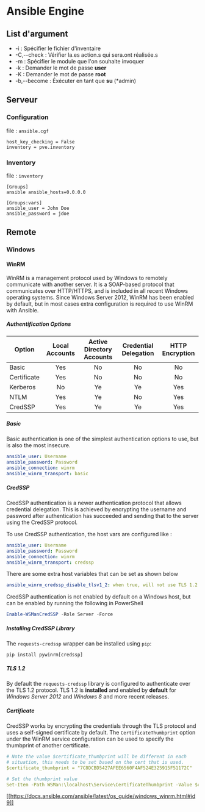 # Ansible Engine

## List d'argument

* -i : Spécifier le fichier d'inventaire
* -C,--check : Vérifier la.es action.s qui sera.ont réalisée.s
* -m : Spécifier le module que l'on souhaite invoquer
* -k : Demander le mot de passe **user**
* -K : Demander le mot de passe **root**
* -b,--become : Éxécuter en tant que **su** (*admin)

## Serveur

### Configuration

file : `ansible.cgf`

```shell
host_key_checking = False
inventory = pve.inventory
```

### Inventory

file : `inventory`

```shell
[Groups]
ansible ansible_hosts=0.0.0.0

[Groups:vars]
ansible_user = John Doe
ansible_password = jdoe
```

## Remote

### Windows

#### WinRM

WinRM is a management protocol used by Windows to remotely communicate with another server.
It is a SOAP-based protocol that communicates over HTTP/HTTPS, and is included in all recent Windows operating systems.
Since Windows Server 2012, WinRM has been enabled by default, but in most cases extra configuration is required to use WinRM with Ansible.

##### Authentification Options

| Option | Local Accounts | Active Directory Accounts | Credential Delegation | HTTP Encryption |
| - | :-: | :-: | :-: | :-: |
| Basic | Yes | No | No | No |
| Certificate | Yes | No | No | No |
| Kerberos | No  | Ye | Ye | Yes |
| NTLM | Yes | Ye | No | Yes |
| CredSSP | Yes | Ye | Ye | Yes |

##### Basic

Basic authentication is one of the simplest authentication options to use, but is also the most insecure.

```yaml
ansible_user: Username
ansible_password: Password
ansible_connection: winrm
ansible_winrm_transport: basic
```

##### CredSSP

CredSSP authentication is a newer authentication protocol that allows credential delegation. This is achieved by encrypting the username and password after authentication has succeeded and sending that to the server using the CredSSP protocol.

To use CredSSP authentication, the host vars are configured like :

```yaml
ansible_user: Username
ansible_password: Password
ansible_connection: winrm
ansible_winrm_transport: credssp
```

There are some extra host variables that can be set as shown below

```yaml
ansible_winrm_credssp_disable_tlsv1_2: when true, will not use TLS 1.2 in the CredSSP auth process
```

CredSSP authentication is not enabled by default on a Windows host, but can be enabled by running the following in PowerShell

```powershell
Enable-WSManCredSSP -Role Server -Force
```

##### Installing CredSSP Library

The `requests-credssp` wrapper can be installed using `pip`:

```shell
pip install pywinrm[credssp]
```

##### TLS 1.2

By default the `requests-credssp` library is configured to authenticate over the TLS 1.2 protocol.
TLS 1.2 is **installed** and enabled by **default** for *Windows Server 2012* and *Windows 8* and more recent releases.

##### Certificate

CredSSP works by encrypting the credentials through the TLS protocol and uses a self-signed certificate by default.
The `CertificateThumbprint` option under the WinRM service configuration can be used to specify the thumbprint of another certificate.

```yaml
# Note the value $certificate_thumbprint will be different in each
# situation, this needs to be set based on the cert that is used.
$certificate_thumbprint = "7C8DCBD5427AFEE6560F4AF524E325915F51172C"

# Set the thumbprint value
Set-Item -Path WSMan:\localhost\Service\CertificateThumbprint -Value $certificate_thumbprint
```

[[https://docs.ansible.com/ansible/latest/os_guide/windows_winrm.html#id9]]

